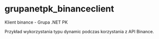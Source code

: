 # grupanetpk_binanceclient
Klient binance - Grupa .NET PK

Przykład wykorzystania typu dynamic podczas korzystania z API Binance.
